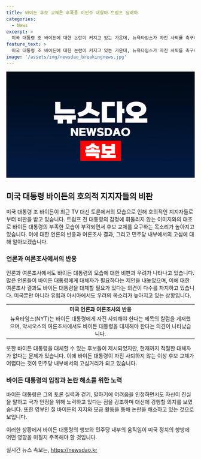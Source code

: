 ```yaml
---
title: 바이든 후보 교체론 후폭풍 미민주 대항마 트럼프 딜레마
categories:
  - News
excerpt: >
  미국 대통령 조 바이든에 대한 논란이 커지고 있는 가운데, 뉴욕타임스가 자진 사퇴를 촉구하며 후임 후보에 대한 논의가 시작되었다. 토론에서 미국 내외에서 실망을 사며, 민주당 내에서도 후보 교체를 요구하는 목소리가 높아졌다. 유럽과 아시아에서도 우려의 목소리가 나오고 있는 가운데, 민주당은 적절한 후임자가 없어 고심하고 있다. 하지만 바이든 대통령은 재선을 포기하지 않고, 앞으로의 대선을 위한 노력을 계속할 것으로 보인다.
feature_text: >
  미국 대통령 조 바이든에 대한 논란이 커지고 있는 가운데, 뉴욕타임스가 자진 사퇴를 촉구하며 후임 후보에 대한 논의가 시작되었다. 토론에서 미국 내외에서 실망을 사며, 민주당 내에서도 후보 교체를 요구하는 목소리가 높아졌다. 유럽과 아시아에서도 우려의 목소리가 나오고 있는 가운데, 민주당은 적절한 후임자가 없어 고심하고 있다. 하지만 바이든 대통령은 재선을 포기하지 않고, 앞으로의 대선을 위한 노력을 계속할 것으로 보인다.
image: '/assets/img/newsdao_breakingnews.jpg'
---
```


<p><img src="/assets/img/newsdao_breakingnews.jpg" alt="pcversion 속보" /></p>

<h2 data-ke-size="size26">미국 대통령 바이든의 호의적 지지자들의 비판</h2>

<p data-ke-size="size16">미국 대통령 조 바이든이 최근 TV 대선 토론에서의 모습으로 인해 호의적인 지지자들로부터 비판을 받고 있습니다. 트럼프 전 대통령의 감정에 휘둘리지 않는 이미지와의 대조로 바이든 대통령의 부족한 모습이 부각되면서 후보 교체를 요구하는 목소리가 높아지고 있습니다. 이에 대한 언론의 반응과 여론조사 결과, 그리고 민주당 내부에서의 고심에 대해 알아보겠습니다.</p>

<h3 data-ke-size="size24">언론과 여론조사에서의 반응</h3>

<p data-ke-size="size16">언론과 여론조사에서도 바이든 대통령의 모습에 대한 비판과 우려가 나타나고 있습니다. 많은 언론들이 바이든 대통령에게 대체자가 필요하다는 제안을 내놓았으며, 이에 대한 여론조사 결과도 바이든 대통령을 대체할 필요가 있다는 의견이 다수를 차지하고 있습니다. 미국뿐만 아니라 유럽과 아시아에서도 우려의 목소리가 높아지고 있는 상황입니다.</p>

<table>
    <tr>
        <td style="text-align: center; height: 17px;"><b>미국 언론과 여론조사의 반응</b></td>
    </tr>
    <tr>
        <td style="text-align: center; height: 17px;">뉴욕타임스(NYT)는 바이든 대통령에게 자진 사퇴해야 한다는 제목의 칼럼을 게재했으며, 악시오스의 여론조사에서도 바이든 대통령을 대체해야 한다는 의견이 나타났습니다.</td>
    </tr>
</table>

<p data-ke-size="size16">또한 바이든 대통령을 대체할 수 있는 후보들이 제시되었지만, 현재까지 적절한 대체자가 없다는 문제가 있습니다. 이에 바이든 대통령이 자진 사퇴하지 않는 이상 후보 교체가 어렵다는 것이 민주당 내부에서의 고심거리가 되고 있습니다.</p>

<h3 data-ke-size="size24">바이든 대통령의 입장과 논란 해소를 위한 노력</h3>

<p data-ke-size="size16">바이든 대통령은 그의 토론 실력과 걷기, 말하기에 어려움을 인정하면서도 자신이 진실을 말하고 국가 안정을 위해 노력하고 있다는 점을 강조하며 대선에 강행할 의지를 보였습니다. 또한 영부인 질 바이든의 지지와 모금 활동을 통해 논란을 해소하고 있는 것으로 보입니다.</p>

<p data-ke-size="size16">이러한 상황에서 바이든 대통령의 행보와 민주당 내부의 움직임이 미국 정치의 향방에 어떤 영향을 미칠지 주목해야 할 것입니다.</p>
실시간 뉴스 속보는, <a href="https://newsdao.kr" rel="dofollow">https://newsdao.kr</a>


